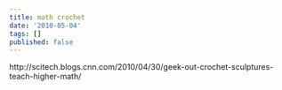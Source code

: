 ```yaml
---
title: math crochet
date: '2010-05-04'
tags: []
published: false
---
```


<p>http://scitech.blogs.cnn.com/2010/04/30/geek-out-crochet-sculptures-teach-higher-math/</p>
